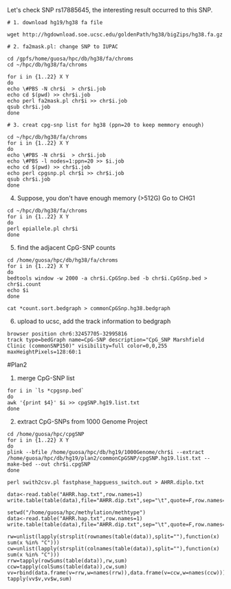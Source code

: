 
Let's check SNP rs17885645, the interesting result occurred to this SNP. 

```
# 1. download hg19/hg38 fa file

wget http://hgdownload.soe.ucsc.edu/goldenPath/hg38/bigZips/hg38.fa.gz

# 2. fa2mask.pl: change SNP to IUPAC

cd /gpfs/home/guosa/hpc/db/hg38/fa/chroms
cd ~/hpc/db/hg38/fa/chroms

for i in {1..22} X Y
do
echo \#PBS -N chr$i  > chr$i.job
echo cd $(pwd) >> chr$i.job
echo perl fa2mask.pl chr$i >> chr$i.job
qsub chr$i.job
done

# 3. creat cpg-snp list for hg38 (ppn=20 to keep memmory enough)

cd ~/hpc/db/hg38/fa/chroms
for i in {1..22} X Y
do
echo \#PBS -N chr$i  > chr$i.job
echo \#PBS -l nodes=1:ppn=20 >> $i.job
echo cd $(pwd) >> chr$i.job
echo perl cpgsnp.pl chr$i >> chr$i.job
qsub chr$i.job
done
```
4. Suppose, you don't have enough memory (>512G) Go to CHG1
```
cd ~/hpc/db/hg38/fa/chroms
for i in {1..22} X Y
do
perl epiallele.pl chr$i
done
```
5. find the adjacent CpG-SNP counts
```
cd /home/guosa/hpc/db/hg38/fa/chroms
for i in {1..22} X Y
do
bedtools window -w 2000 -a chr$i.CpGSnp.bed -b chr$i.CpGSnp.bed > chr$i.count
echo $i
done

cat *count.sort.bedgraph > commonCpGSnp.hg38.bedgraph
```
6. upload to ucsc, add the track information to bedgraph
```
browser position chr6:32457705-32995816
track type=bedGraph name=CpG-SNP description="CpG_SNP Marshfield Clinic (commonSNP150)" visibility=full color=0,0,255 maxHeightPixels=128:60:1
```


#Plan2
1. merge CpG-SNP list
```
for i in `ls *cpgsnp.bed`
do
awk '{print $4}' $i >> cpgSNP.hg19.list.txt
done
```
2. extract CpG-SNPs from 1000 Genome Project
```
cd /home/guosa/hpc/cpgSNP
for i in {1..22} X Y
do
plink --bfile /home/guosa/hpc/db/hg19/1000Genome/chr$i --extract /home/guosa/hpc/db/hg19/plan2/commonCpGSNP/cpgSNP.hg19.list.txt --make-bed --out chr$i.cpgSNP
done
```
```
perl swith2csv.pl fastphase_hapguess_switch.out > AHRR.diplo.txt
```
```
data<-read.table("AHRR.hap.txt",row.names=1)
write.table(table(data),file="AHRR.dip.txt",sep="\t",quote=F,row.names=T,col.names=NA)
```

```
setwd("/home/guosa/hpc/methylation/methtype")
data<-read.table("AHRR.hap.txt",row.names=1)
write.table(table(data),file="AHRR.dip.txt",sep="\t",quote=F,row.names=T,col.names=NA)

rw=unlist(lapply(strsplit(rownames(table(data)),split=""),function(x) sum(x %in% "C")))
cw=unlist(lapply(strsplit(colnames(table(data)),split=""),function(x) sum(x %in% "C")))
rrw=tapply(rowSums(table(data)),rw,sum)
ccw=tapply(colSums(table(data)),cw,sum)
vv=rbind(data.frame(v=rrw,w=names(rrw)),data.frame(v=ccw,w=names(ccw)))
tapply(vv$v,vv$w,sum)
```
